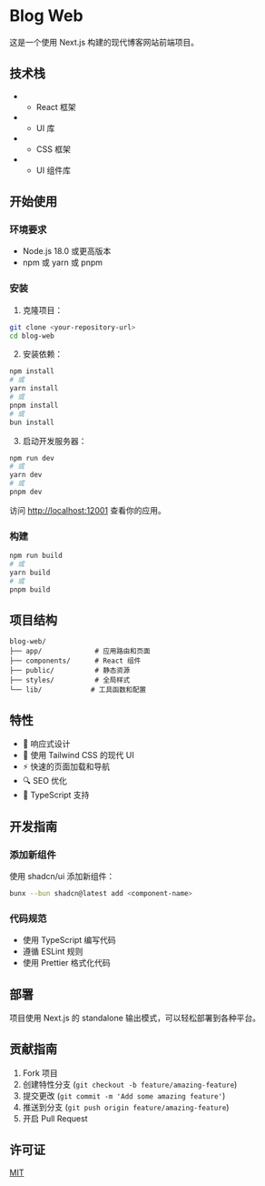 # Blog Web

这是一个使用 Next.js 构建的现代博客网站前端项目。

## 技术栈

-  - React 框架
-  - UI 库
-  - CSS 框架
-  - UI 组件库

## 开始使用

### 环境要求

- Node.js 18.0 或更高版本
- npm 或 yarn 或 pnpm

### 安装

1. 克隆项目：

```bash
git clone <your-repository-url>
cd blog-web
```

2. 安装依赖：

```bash
npm install
# 或
yarn install
# 或
pnpm install
# 或
bun install
```

3. 启动开发服务器：

```bash
npm run dev
# 或
yarn dev
# 或
pnpm dev
```

访问 [http://localhost:12001](http://localhost:12001) 查看你的应用。

### 构建

```bash
npm run build
# 或
yarn build
# 或
pnpm build
```

## 项目结构

```
blog-web/
├── app/             # 应用路由和页面
├── components/      # React 组件
├── public/          # 静态资源
├── styles/          # 全局样式
└── lib/            # 工具函数和配置
```

## 特性

- 📱 响应式设计
- 🎨 使用 Tailwind CSS 的现代 UI
- ⚡ 快速的页面加载和导航
- 🔍 SEO 优化
- 🎯 TypeScript 支持

## 开发指南

### 添加新组件

使用 shadcn/ui 添加新组件：

```bash
bunx --bun shadcn@latest add <component-name>
```

### 代码规范

- 使用 TypeScript 编写代码
- 遵循 ESLint 规则
- 使用 Prettier 格式化代码

## 部署

项目使用 Next.js 的 standalone 输出模式，可以轻松部署到各种平台。

## 贡献指南

1. Fork 项目
2. 创建特性分支 (`git checkout -b feature/amazing-feature`)
3. 提交更改 (`git commit -m 'Add some amazing feature'`)
4. 推送到分支 (`git push origin feature/amazing-feature`)
5. 开启 Pull Request

## 许可证

[MIT](LICENSE)
```


        